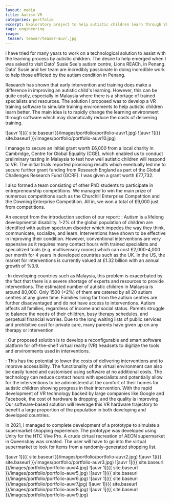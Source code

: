 ```yaml
---
layout: media
title: Autism VR
categories: portfolio
excerpt: Exploratory project to help autistic children learn through VR simulations.
tags: engineering
image:
 teaser: teaser/teaser-auvr.jpg
---
```


I have tried for many years to work on a technological solution to assist with the learning process by autistic children. The desire to help emerged when I was asked to visit Dato' Susie See's autism centre, Lions REACh, in Penang. Dato' Susie and her team are incredibly passionate in doing incredible work to help those afflicted by the autism condition in Penang.

Research has shown that early intervention and training does make a difference in improving an autistic child's learning. However, this can be quite costly, especially in Malaysia where there is a shortage of trained specialists and resources. The solution I proposed was to develop a VR training software to simulate training environments to help autistic children learn better. The main idea is to rapidly change the learning environment through software which may dramatically reduce the costs of delivering training.

![auvr 1]({{ site.baseurl }}/images/portfolio/portfolio-auvr1.jpg)
![auvr 1]({{ site.baseurl }}/images/portfolio/portfolio-auvr10.jpg)

I manage to secure an initial grant worth £6,000 from a local charity in Cambridge, Centre for Global Equality (CGE), which enabled us to conduct preliminary testing in Malaysia to test how well autistic children will respond to VR. The initial trials reported promising results which eventually led me to secure further grant funding from Research England as part of the Global Challenges Research Fund (GCRF). I was given a grant worth £77,732.

I also formed a team consisting of other PhD students to participate in entrepreneurship competitions. We managed to win the main prize of numerous competitions such as the Churchill Enterprise Competition and the Downing Enterprise Competition. All in, we won a total of £9,000 just from competitions.

An excerpt from the introduction section of our report:
: Autism is a lifelong developmental disability. 1-2% of the global population of children are identified with autism spectrum disorder which impedes the way they think, communicate, socialize, and learn. Interventions have shown to be effective in improving their condition. However, conventional interventions are very expensive as it requires many contact hours with trained specialists and specialized tools (e.g. multisensory rooms) which can cost £2,000-4,000
per month for 4 years in developed countries such as the UK. In the US, the market for interventions is currently valued at £1.32 billion with an annual growth of %3.9. 

: In developing countries such as Malaysia, this problem is exacerbated by the fact that there is a severe shortage of experts and resources to provide interventions. The estimated number of autistic children in Malaysia is around 80,000. Only 1500 (<2%) of them are catered by all 20 autism centres at any given time. Families living far from the autism centres are further disadvantaged and do not have access to interventions. Autism affects all families, regardless of income and social status. Parents struggle to balance the needs of their children, busy therapy schedules, and perpetual financial worries. Due to the long waiting lists of public services and prohibitive cost for private care, many parents have given up on any therapy or intervention.

: Our proposed solution is to develop a reconfigurable and smart software platform for off-the-shelf virtual reality (VR) headsets to digitize the tools and environments used in interventions.

: This has the potential to lower the costs of delivering interventions and to improve accessibility. The functionality of the virtual environment can also be easily tuned and customised using software at no additional costs. The technology can reduce contact hours with specialists and potentially allow for the interventions to be administered at the comfort of their homes for autistic children showing progress in their intervention. With the rapid development of VR technology backed by large companies like Google and Facebook, the cost of hardware is dropping, and the quality is improving. Our software-based solution will leverage this VR hardware trajectory to benefit a large proportion of the population in both developing and developed countries.

In 2021, I managed to complete development of a prototype to simulate a supermarket shopping experience. The prototype was developed using Unity for the HTC Vive Pro. A crude cirtual recreation of AEON supermarket in Queensbay was created. The user will have to go into the virtual supermarket to look for items from a randomly-generated shopping list.

![auvr 1]({{ site.baseurl }}/images/portfolio/portfolio-auvr2.jpg)
![auvr 1]({{ site.baseurl }}/images/portfolio/portfolio-auvr3.jpg)
![auvr 1]({{ site.baseurl }}/images/portfolio/portfolio-auvr4.jpg)
![auvr 1]({{ site.baseurl }}/images/portfolio/portfolio-auvr5.jpg)
![auvr 1]({{ site.baseurl }}/images/portfolio/portfolio-auvr6.jpg)
![auvr 1]({{ site.baseurl }}/images/portfolio/portfolio-auvr7.jpg)
![auvr 1]({{ site.baseurl }}/images/portfolio/portfolio-auvr8.jpg)
![auvr 1]({{ site.baseurl }}/images/portfolio/portfolio-auvr9.jpg)


